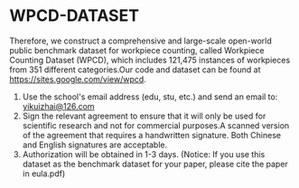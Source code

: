 # WPCD-DATASET
Therefore, we construct a comprehensive and large-scale open-world public benchmark dataset for workpiece counting, called Workpiece Counting Dataset (WPCD), which includes 121,475 instances of workpieces from 351 different categories.Our code and dataset can be found at https://sites.google.com/view/wpcd.
1) Use the school's email address (edu, stu, etc.) and send an email to: yikuizhai@126.com
2) Sign the relevant agreement to ensure that it will only be used for scientific research and not for commercial purposes.A scanned version of the agreement that requires a handwritten signature. Both Chinese and English signatures are acceptable.
3) Authorization will be obtained in 1-3 days.
(Notice: If you use this dataset as the benchmark dataset for your paper, please cite the paper in eula.pdf)
